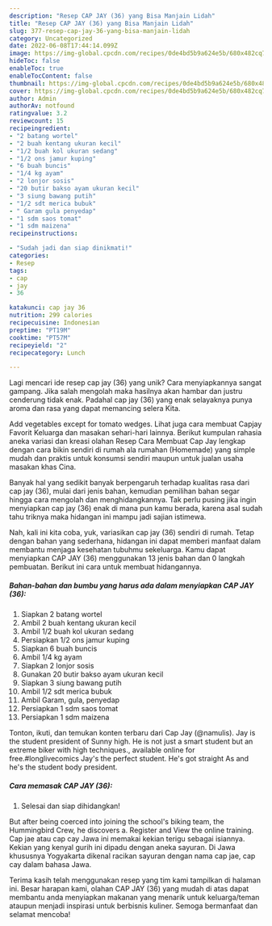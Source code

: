 ```yaml
---
description: "Resep CAP JAY (36) yang Bisa Manjain Lidah"
title: "Resep CAP JAY (36) yang Bisa Manjain Lidah"
slug: 377-resep-cap-jay-36-yang-bisa-manjain-lidah
category: Uncategorized
date: 2022-06-08T17:44:14.099Z
image: https://img-global.cpcdn.com/recipes/0de4bd5b9a624e5b/680x482cq70/cap-jay-36-foto-resep-utama.jpg
hideToc: false
enableToc: true
enableTocContent: false
thumbnail: https://img-global.cpcdn.com/recipes/0de4bd5b9a624e5b/680x482cq70/cap-jay-36-foto-resep-utama.jpg
cover: https://img-global.cpcdn.com/recipes/0de4bd5b9a624e5b/680x482cq70/cap-jay-36-foto-resep-utama.jpg
author: Admin
authorAv: notfound
ratingvalue: 3.2
reviewcount: 15
recipeingredient:
- "2 batang wortel"
- "2 buah kentang ukuran kecil"
- "1/2 buah kol ukuran sedang"
- "1/2 ons jamur kuping"
- "6 buah buncis"
- "1/4 kg ayam"
- "2 lonjor sosis"
- "20 butir bakso ayam ukuran kecil"
- "3 siung bawang putih"
- "1/2 sdt merica bubuk"
- " Garam gula penyedap"
- "1 sdm saos tomat"
- "1 sdm maizena"
recipeinstructions:

- "Sudah jadi dan siap dinikmati!"
categories:
- Resep
tags:
- cap
- jay
- 36

katakunci: cap jay 36 
nutrition: 299 calories
recipecuisine: Indonesian
preptime: "PT19M"
cooktime: "PT57M"
recipeyield: "2"
recipecategory: Lunch

---
```





Lagi mencari ide resep cap jay (36) yang unik? Cara menyiapkannya sangat gampang. Jika salah mengolah maka hasilnya akan hambar dan justru cenderung tidak enak. Padahal cap jay (36) yang enak selayaknya punya aroma dan rasa yang dapat memancing selera Kita.





Add vegetables except for tomato wedges. Lihat juga cara membuat Capjay Favorit Keluarga dan masakan sehari-hari lainnya. Berikut kumpulan rahasia aneka variasi dan kreasi olahan Resep Cara Membuat Cap Jay lengkap dengan cara bikin sendiri di rumah ala rumahan (Homemade) yang simple mudah dan praktis untuk konsumsi sendiri maupun untuk jualan usaha masakan khas Cina.

Banyak hal yang sedikit banyak berpengaruh terhadap kualitas rasa dari cap jay (36), mulai dari jenis bahan, kemudian pemilihan bahan segar hingga cara mengolah dan menghidangkannya. Tak perlu pusing jika ingin menyiapkan cap jay (36) enak di mana pun kamu berada, karena asal sudah tahu triknya maka hidangan ini mampu jadi sajian istimewa.






Nah, kali ini kita coba, yuk, variasikan cap jay (36) sendiri di rumah. Tetap dengan bahan yang sederhana, hidangan ini dapat memberi manfaat dalam membantu menjaga kesehatan tubuhmu sekeluarga. Kamu dapat menyiapkan CAP JAY (36) menggunakan 13 jenis bahan dan 0 langkah pembuatan. Berikut ini cara untuk membuat hidangannya.

<!--inarticleads1-->

##### Bahan-bahan dan bumbu yang harus ada dalam menyiapkan CAP JAY (36):

1. Siapkan 2 batang wortel
1. Ambil 2 buah kentang ukuran kecil
1. Ambil 1/2 buah kol ukuran sedang
1. Persiapkan 1/2 ons jamur kuping
1. Siapkan 6 buah buncis
1. Ambil 1/4 kg ayam
1. Siapkan 2 lonjor sosis
1. Gunakan 20 butir bakso ayam ukuran kecil
1. Siapkan 3 siung bawang putih
1. Ambil 1/2 sdt merica bubuk
1. Ambil  Garam, gula, penyedap
1. Persiapkan 1 sdm saos tomat
1. Persiapkan 1 sdm maizena


Tonton, ikuti, dan temukan konten terbaru dari Cap Jay (@namulis). Jay is the student president of Sunny high. He is not just a smart student but an extreme biker with high techniques., available online for free.#longlivecomics Jay&#39;s the perfect student. He&#39;s got straight As and he&#39;s the student body president. 

<!--inarticleads2-->

##### Cara memasak CAP JAY (36):


1. Selesai dan siap dihidangkan!

But after being coerced into joining the school&#39;s biking team, the Hummingbird Crew, he discovers a. Register and View the online training. Cap jae atau cap cay Jawa ini memakai kekian terigu sebagai isiannya. Kekian yang kenyal gurih ini dipadu dengan aneka sayuran. Di Jawa khususnya Yogyakarta dikenal racikan sayuran dengan nama cap jae, cap cay dalam bahasa Jawa. 

Terima kasih telah menggunakan resep yang tim kami tampilkan di halaman ini. Besar harapan kami, olahan CAP JAY (36) yang mudah di atas dapat membantu anda menyiapkan makanan yang menarik untuk keluarga/teman ataupun menjadi inspirasi untuk berbisnis kuliner. Semoga bermanfaat dan selamat mencoba!
